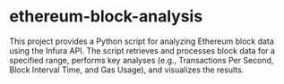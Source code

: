 # ethereum-block-analysis
This project provides a Python script for analyzing Ethereum block data using the Infura API. The script retrieves and processes block data for a specified range, performs key analyses (e.g., Transactions Per Second, Block Interval Time, and Gas Usage), and visualizes the results. 
